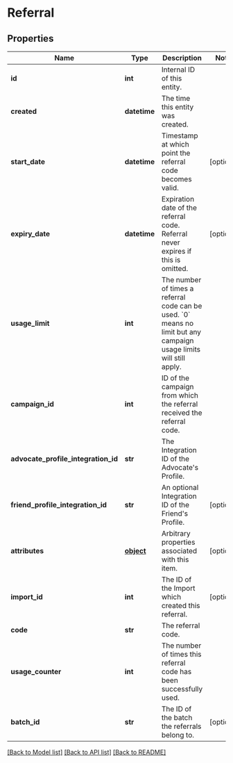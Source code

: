 # Referral


## Properties
Name | Type | Description | Notes
------------ | ------------- | ------------- | -------------
**id** | **int** | Internal ID of this entity. | 
**created** | **datetime** | The time this entity was created. | 
**start_date** | **datetime** | Timestamp at which point the referral code becomes valid. | [optional] 
**expiry_date** | **datetime** | Expiration date of the referral code. Referral never expires if this is omitted. | [optional] 
**usage_limit** | **int** | The number of times a referral code can be used. &#x60;0&#x60; means no limit but any campaign usage limits will still apply.  | 
**campaign_id** | **int** | ID of the campaign from which the referral received the referral code. | 
**advocate_profile_integration_id** | **str** | The Integration ID of the Advocate&#39;s Profile. | 
**friend_profile_integration_id** | **str** | An optional Integration ID of the Friend&#39;s Profile. | [optional] 
**attributes** | [**object**](.md) | Arbitrary properties associated with this item. | [optional] 
**import_id** | **int** | The ID of the Import which created this referral. | [optional] 
**code** | **str** | The referral code. | 
**usage_counter** | **int** | The number of times this referral code has been successfully used. | 
**batch_id** | **str** | The ID of the batch the referrals belong to. | [optional] 

[[Back to Model list]](../README.md#documentation-for-models) [[Back to API list]](../README.md#documentation-for-api-endpoints) [[Back to README]](../README.md)



